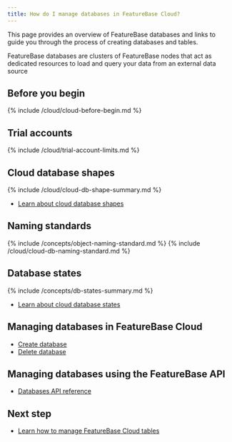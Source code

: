 ```yaml
---
title: How do I manage databases in FeatureBase Cloud?
---
```


This page provides an overview of FeatureBase databases and links to guide you through the process of creating databases and tables.

FeatureBase databases are clusters of FeatureBase nodes that act as dedicated resources to load and query your data from an external data source

## Before you begin

{% include /cloud/cloud-before-begin.md %}

## Trial accounts

{% include /cloud/trial-account-limits.md %}

## Cloud database shapes

{% include /cloud/cloud-db-shape-summary.md %}

* [Learn about cloud database shapes](/cloud/cloud-databases/cloud-db-shape)

## Naming standards

{% include /concepts/object-naming-standard.md %}
{% include /cloud/cloud-db-naming-standard.md %}

## Database states

{% include /concepts/db-states-summary.md %}

* [Learn about cloud database states](/cloud/cloud-databases/cloud-db-states)

## Managing databases in FeatureBase Cloud

* [Create database](/cloud/cloud-databases/cloud-db-create)
* [Delete database](/cloud/cloud-databases/cloud-db-delete)

## Managing databases using the FeatureBase API

* [Databases API reference](https://api-docs-featurebase-cloud.redoc.ly/latest#tag/Databases)

## Next step

* [Learn how to manage FeatureBase Cloud tables](/cloud/cloud-tables/cloud-table-manage)
